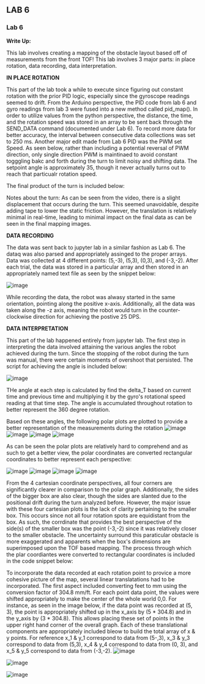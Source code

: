 ## LAB 6

### Lab 6

**Write Up:** 

This lab involves creating a mapping of the obstacle layout based off of measurements from the front TOF! This lab involves 3 major parts: in place rotation, data recording, data interpretation. 

**IN PLACE ROTATION**

This part of the lab took a while to execute since figuring out constant rotation with the prior PID logic, especially since the gyroscope readings seemed to drift. From the Arduino perspective, the PID code from lab 6 and gyro readings from lab 3 were fused into a new method called pid_map(). In order to utilize values from the python perspective, the distance, the time, and the rotation speed was stored in an array to be sent back through the SEND_DATA command (documented under Lab 6). To record more data for better accuracy, the interval between consecutive data collections was set to 250 ms. Another major edit made from Lab 6 PID was the PWM set Speed. As seen below, rather than including a potential reversal of PWM direction, only single direction PWM is maintinaed to avoid constant togggling bakc and forth during the turn to limit noisy and shifting data. The setpoint angle is approximately 35, though it never actually turns out to reach that particualr rotation speed. 

The final product of the turn is included below:


Notes about the turn: As can be seen from the video, there is a slight displacement that occurs during the turn. This seemed unavoidable, despite adding tape to lower the static friction. However, the translation is relatively minimal in real-time, leading to minimal impact on the final data as can be seen in the final mapping images.

**DATA RECORDING**

The data was sent back to jupyter lab in a similar fashion as Lab 6. The dataq was also parsed and appropriately assinged to the proper arrays. Data was collected at 4 different points: (5,-3), (5,3), (0,3), and (-3,-2). After each trial, the data was stored in a particular array and then stored in an appropriately named text file as seen by the snippet below: 

![image](https://user-images.githubusercontent.com/23284665/163515870-15f4fe71-b180-44a4-b1e0-0a42807c3e7f.png)

While recording the data, the robot was alwasy started in the same orientation, pointing along the positive x-axis. Additionally, all the data was taken along the -z axis, meaning the robot would turn in the counter-clockwise direction for achieving the postive 25 DPS. 

**DATA INTERPRETATION**

This part of the lab happened entirely from jupyter lab. The first step in interpreting the data involved attaining the various angles the robot achieved during the turn. Since the stopping of the robot during the turn was manual, there were certain moments of overshoot that persisted. The script for achieving the angle is included below: 

![image](https://user-images.githubusercontent.com/23284665/163516480-a8d6ae98-55ff-4fbf-8ed2-6859aba2ca3b.png)

THe angle at each step is calculated by find the delta_T based on current time and previous time and multiplying it by the gyro's rotational speed reading at that time step. The angle is accumulated throughout rotation to better represent the 360 degree rotation. 

Based on these angles, the following polar plots are plotted to provide a better representation of the measurements during the rotation
![image](https://user-images.githubusercontent.com/23284665/163516788-cb3bd14e-71c7-4bb8-b94c-5c3efbaf9b5d.png)
![image](https://user-images.githubusercontent.com/23284665/163516857-0ca9dfef-9d2a-4e9b-a11a-bef2b30d3bd3.png)
![image](https://user-images.githubusercontent.com/23284665/163516893-2c1dba0d-428e-4754-9f80-9d890f36150b.png)
![image](https://user-images.githubusercontent.com/23284665/163516913-075b36ff-90a3-4a5c-99b2-7d6be7e0dff6.png)

As can be seen the polar plots are relatively hard to comprehend and as such to get a better view, the polar coordinates are converted rectangular coordinates to better represent each perspective:

![image](https://user-images.githubusercontent.com/23284665/163517029-040454fe-be22-4af8-af1f-2570b4ba8263.png)
![image](https://user-images.githubusercontent.com/23284665/163517048-582d60a7-3ce0-4146-983e-665baab34e98.png)
![image](https://user-images.githubusercontent.com/23284665/163517086-6ae0714a-f03a-45c5-bbb4-461ffdaa4d39.png)
![image](https://user-images.githubusercontent.com/23284665/163517103-0100557a-7317-4e38-a6d1-0b96c1ddf57e.png)

From the 4 cartesian coordinate perspectives, all four corners are significantly clearer in comparison to the polar graph. Additionally, the sides of the bigger box are also clear, though the sides are slanted due to the positional drift during the turn analyzed before. However, the major issue with these four cartesian plots is the lack of clarity pertaining to the smaller box. This occurs since not all four rotation spots are equidistant from the box. As such, the corrdinate that provides the best perspective of the side(s) of the smaller box was the point (-3,-2) since it was relatively closer to the smaller obstacle. The uncertainty surround this paraticular obstacle is more exaggerated and apparents when the box's dimensions are superimposed upon the TOF based mapping. The process through which the plar coordiantes were converted to rectangular coordinates is included in the code snippet below: 


To incorporate the data recorded at each rotation point to provice a more cohesive picture of the map, several linear translatations had to be incorporated. The first aspect included converting feet to mm using the conversion factor of 304.8 mm/ft. For each point data point, the values were shifted appropriately to make the center of the whole world 0,0. For instance, as seen in the image below, if the data point was recorded at (5, 3), the point is appropriately shifted up in the x_axis by (5 * 304.8) and in the y_axis by (3 * 304.8). This allows placing these set of points in the upper right hand corner of the overall graph. Each of these translational components are appropriately included bleow to build the total array of x & y points. For reference x_1 & y_1 correspond to data from (5-,3), x_3 & y_3 correspond to data from (5,3), x_4 & y_4 correspond to data from (0, 3), and x_5 & y_5 correspond to data from (-3,-2). 
![image](https://user-images.githubusercontent.com/23284665/163517131-b2714b38-3531-416e-87df-4a4f06f70108.png)


![image](https://user-images.githubusercontent.com/23284665/163517146-e50c134c-14a3-4b04-b85d-c524858f8f66.png)


![image](https://user-images.githubusercontent.com/23284665/163517199-07a40c21-d144-468b-b6ab-5ff536261c99.png)



